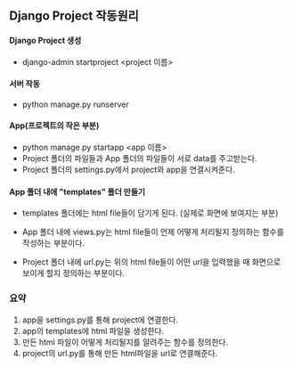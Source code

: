 
## Django Project 작동원리

#### Django Project 생성
- django-admin startproject <project 이름>
#### 서버 작동
- python manage.py runserver
#### App(프로젝트의 작은 부분)
- python manage.py startapp <app 이름>
- Project 폴더의 파일들과 App 폴더의 파일들이 서로 data를 주고받는다.
- Project 폴더의 settings.py에서 project와 app을 연결시켜준다.
#### App 폴더 내에 "templates" 폴더 만들기
- templates 폴더에는 html file들이 담기게 된다. (실제로 화면에 보여지는 부분)

- App 폴더 내에 views.py는 html file들이 언제 어떻게 처리될지 정의하는 함수를 작성하는 부분이다.
- Project 폴더 내에 url.py는 위의 html file들이 어떤 url을 입력했을 때 화면으로 보이게 할지 정의하는 부분이다.

### 요약
1. app을 settings.py를 통해 project에 연결한다.
2. app의 templates에 html 파일을 생성한다.
3. 만든 html 파일이 어떻게 처리될지를 알려주는 함수를 정의한다.
4. project의 url.py를 통해 만든 html파일을 url로 연결해준다.

